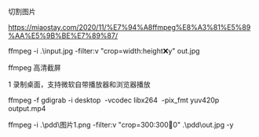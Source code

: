 
切割图片



https://miaostay.com/2020/11/%E7%94%A8ffmpeg%E8%A3%81%E5%89%AA%E5%9B%BE%E7%89%87/


ffmpeg -i .\input.jpg -filter:v "crop=width:height:x:y" out.jpg


ffmpeg 高清截屏

1 录制桌面，支持微软自带播放器和浏览器播放

ffmpeg -f gdigrab -i desktop  -vcodec libx264  -pix_fmt yuv420p    output.mp4


ffmpeg -i .\pdd\图片1.png -filter:v "crop=300:300:100:0" .\pdd\out.jpg -y
